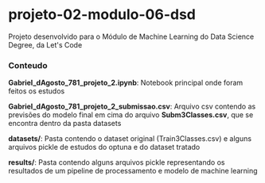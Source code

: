 # projeto-02-modulo-06-dsd

Projeto desenvolvido para o Módulo de Machine Learning do Data Science Degree, da Let's Code


### Conteudo

**Gabriel_dAgosto_781_projeto_2.ipynb**: Notebook principal onde foram feitos os estudos

**Gabriel_dAgosto_781_projeto_2_submissao.csv**: Arquivo csv contendo as previsões do modelo final em cima do arquivo **Subm3Classes.csv**, que se encontra dentro da pasta datasets

**datasets/**: Pasta contendo o dataset original (Train3Classes.csv) e alguns arquivos pickle de estudos do optuna e do dataset tratado

**results/**: Pasta contendo alguns arquivos pickle representando os resultados de um pipeline de processamento e modelo de machine learning
